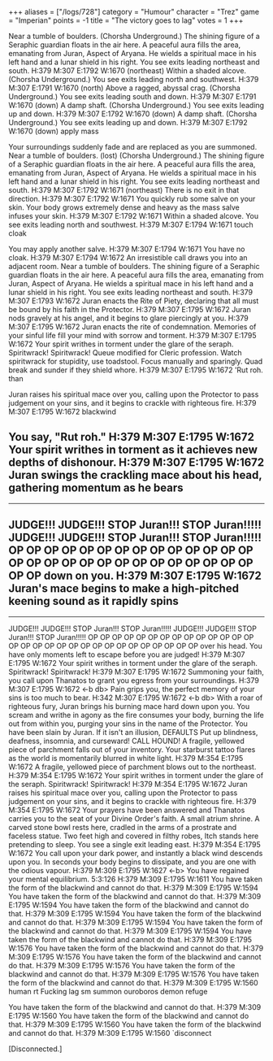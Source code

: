 +++
aliases = ["/logs/728"]
category = "Humour"
character = "Trez"
game = "Imperian"
points = -1
title = "The victory goes to lag"
votes = 1
+++

Near a tumble of boulders. (Chorsha Underground.)
The shining figure of a Seraphic guardian floats in the air here. A peaceful 
aura fills the area, emanating from Juran, Aspect of Aryana. He wields a 
spiritual mace in his left hand and a lunar shield in his right.
You see exits leading northeast and south.
H:379 M:307 E:1792 W:1670 <eb db> (northeast) 
Within a shaded alcove. (Chorsha Underground.)
You see exits leading north and southwest.
H:379 M:307 E:1791 W:1670 <eb db> (north) 
Above a ragged, abyssal crag. (Chorsha Underground.)
You see exits leading south and down.
H:379 M:307 E:1791 W:1670 <eb db> (down) 
A damp shaft. (Chorsha Underground.)
You see exits leading up and down.
H:379 M:307 E:1792 W:1670 <eb db> (down) 
A damp shaft. (Chorsha Underground.)
You see exits leading up and down.
H:379 M:307 E:1792 W:1670 <eb db> (down) apply mass

Your surroundings suddenly fade and are replaced as you are summoned.
Near a tumble of boulders. (lost) (Chorsha Underground.)
The shining figure of a Seraphic guardian floats in the air here. A peaceful 
aura fills the area, emanating from Juran, Aspect of Aryana. He wields a 
spiritual mace in his left hand and a lunar shield in his right.
You see exits leading northeast and south.
H:379 M:307 E:1792 W:1671 <eb db> (northeast) 
There is no exit in that direction.
H:379 M:307 E:1792 W:1671 <eb db> 
You quickly rub some salve on your skin.
Your body grows extremely dense and heavy as the mass salve infuses your skin.
H:379 M:307 E:1792 W:1671 <eb db> 
Within a shaded alcove.
You see exits leading north and southwest.
H:379 M:307 E:1794 W:1671 <eb db> touch cloak

You may apply another salve.
H:379 M:307 E:1794 W:1671 <eb db> 
You have no cloak.
H:379 M:307 E:1794 W:1672 <eb db> 
An irresistible call draws you into an adjacent room.
Near a tumble of boulders.
The shining figure of a Seraphic guardian floats in the air here. A peaceful 
aura fills the area, emanating from Juran, Aspect of Aryana. He wields a 
spiritual mace in his left hand and a lunar shield in his right.
You see exits leading northeast and south.
H:379 M:307 E:1793 W:1672 <eb db> 
Juran enacts the Rite of Piety, declaring that all must be bound by his faith 
in the Protector.
H:379 M:307 E:1795 W:1672 <eb db> 
Juran nods gravely at his angel, and it begins to glare piercingly at you.
H:379 M:307 E:1795 W:1672 <eb db> 
Juran enacts the rite of condemnation. Memories of your sinful life fill your 
mind with sorrow and torment.
H:379 M:307 E:1795 W:1672 <eb db> 
Your spirit writhes in torment under the glare of the seraph.
Spiritwrack! Spiritwrack!
Queue modified for Cleric profession.
Watch spiritwrack for stupidity, use toadstool. Focus manually and sparingly. Quad break and sunder if they shield whore.
H:379 M:307 E:1795 W:1672 <eb db> 'Rut roh.
than

Juran raises his spiritual mace over you, calling upon the Protector to pass 
judgement on your sins, and it begins to crackle with righteous fire.
H:379 M:307 E:1795 W:1672 <eb db> blackwind

You say, "Rut roh."
H:379 M:307 E:1795 W:1672 <eb db> 
Your spirit writhes in torment as it achieves new depths of dishonour.
H:379 M:307 E:1795 W:1672 <eb db> 
Juran swings the crackling mace about his head, gathering momentum as he bears 
--------------------------------------------------------------
--------------------------------------------------------------
JUDGE!!! JUDGE!!! STOP Juran!!! STOP Juran!!!!!
JUDGE!!! JUDGE!!! STOP Juran!!! STOP Juran!!!!!
OP OP OP OP OP OP OP OP OP OP OP OP OP OP OP
OP OP OP OP OP OP OP OP OP OP OP OP OP OP OP
down on you.
H:379 M:307 E:1795 W:1672 <eb db> 
Juran's mace begins to make a high-pitched keening sound as it rapidly spins 
--------------------------------------------------------------
--------------------------------------------------------------
JUDGE!!! JUDGE!!! STOP Juran!!! STOP Juran!!!!!
JUDGE!!! JUDGE!!! STOP Juran!!! STOP Juran!!!!!
OP OP OP OP OP OP OP OP OP OP OP OP OP OP OP
OP OP OP OP OP OP OP OP OP OP OP OP OP OP OP
over his head. You have only moments left to escape before you are judged!
H:379 M:307 E:1795 W:1672 <eb db> 
Your spirit writhes in torment under the glare of the seraph.
Spiritwrack! Spiritwrack!
H:379 M:307 E:1795 W:1672 <eb db> 
Summoning your faith, you call upon Thanatos to grant you egress from your 
surroundings.
H:379 M:307 E:1795 W:1672 <-b db> 
Pain grips you, the perfect memory of your sins is too much to bear.
H:342 M:307 E:1795 W:1672 <-b db> 
With a roar of righteous fury, Juran brings his burning mace hard down upon 
you. You scream and writhe in agony as the fire consumes your body, burning the
life out from within you, purging your sins in the name of the Protector.
You have been slain by Juran.
If it isn't an illusion, DEFAULTS
Put up blindness, deafness, insomnia, and curseward! CALL HOUND!
A fragile, yellowed piece of parchment falls out of your inventory.
Your starburst tattoo flares as the world is momentarily blurred in white 
light.
H:379 M:354 E:1795 W:1672 <eb> 
A fragile, yellowed piece of parchment blows out to the northeast.
H:379 M:354 E:1795 W:1672 <eb> 
Your spirit writhes in torment under the glare of the seraph.
Spiritwrack! Spiritwrack!
H:379 M:354 E:1795 W:1672 <eb> 
Juran raises his spiritual mace over you, calling upon the Protector to pass 
judgement on your sins, and it begins to crackle with righteous fire.
H:379 M:354 E:1795 W:1672 <eb> 
Your prayers have been answered and Thanatos carries you to the seat of your 
Divine Order's faith.
A small atrium shrine.
A carved stone bowl rests here, cradled in the arms of a prostrate and faceless
statue. Two feet high and covered in filthy robes, Itch stands here pretending 
to sleep.
You see a single exit leading east.
H:379 M:354 E:1795 W:1672 <eb> 
You call upon your dark power, and instantly a black wind descends upon you. In
seconds your body begins to dissipate, and you are one with the odious vapour.
H:379 M:309 E:1795 W:1627 <-b> 
You have regained your mental equilibrium.
5:3:126
H:379 M:309 E:1795 W:1611 <eb> 
You have taken the form of the blackwind and cannot do that.
H:379 M:309 E:1795 W:1594 <eb> 
You have taken the form of the blackwind and cannot do that.
H:379 M:309 E:1795 W:1594 <eb> 
You have taken the form of the blackwind and cannot do that.
H:379 M:309 E:1795 W:1594 <eb> 
You have taken the form of the blackwind and cannot do that.
H:379 M:309 E:1795 W:1594 <eb> 
You have taken the form of the blackwind and cannot do that.
H:379 M:309 E:1795 W:1594 <eb> 
You have taken the form of the blackwind and cannot do that.
H:379 M:309 E:1795 W:1576 <eb> 
You have taken the form of the blackwind and cannot do that.
H:379 M:309 E:1795 W:1576 <eb> 
You have taken the form of the blackwind and cannot do that.
H:379 M:309 E:1795 W:1576 <eb> 
You have taken the form of the blackwind and cannot do that.
H:379 M:309 E:1795 W:1576 <eb> 
You have taken the form of the blackwind and cannot do that.
H:379 M:309 E:1795 W:1560 <eb> human
rt Fucking lag
 sm
summon ouroboros
demon refuge

You have taken the form of the blackwind and cannot do that.
H:379 M:309 E:1795 W:1560 <eb> 
You have taken the form of the blackwind and cannot do that.
H:379 M:309 E:1795 W:1560 <eb> 
You have taken the form of the blackwind and cannot do that.
H:379 M:309 E:1795 W:1560 <eb> `disconnect

[Disconnected.]